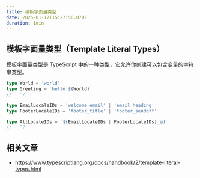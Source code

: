 ```yaml
---
title: 模板字面量类型
date: 2025-01-17T15:27:56.070Z
duration: 1min
---
```


## 模板字面量类型（Template Literal Types）

模板字面量类型是 TypeScript 中的一种类型，它允许你创建可以包含变量的字符串类型。

```ts twoslash
type World = 'world'
type Greeting = `hello ${World}`
//   ^?
```

```ts twoslash
type EmailLocaleIDs = 'welcome_email' | 'email_heading'
type FooterLocaleIDs = 'footer_title' | 'footer_sendoff'

type AllLocaleIDs = `${EmailLocaleIDs | FooterLocaleIDs}_id`
//   ^?
```

## 相关文章

- https://www.typescriptlang.org/docs/handbook/2/template-literal-types.html
